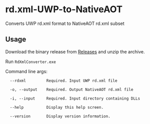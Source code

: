 # rd.xml-UWP-to-NativeAOT
Converts UWP rd.xml format to NativeAOT rd.xml subset

## Usage

Download the binary release from [Releases](https://github.com/tomcashman/rd.xml-UWP-to-NativeAOT/releases) and unzip the archive.

Run ```RdXmlConverter.exe```

Command line args:

```
  --rdxml         Required. Input UWP rd.xml file

  -o, --output    Required. Output NativeAOT rd.xml file

  -i, --input     Required. Input directory containing DLLs

  --help          Display this help screen.

  --version       Display version information.
```

